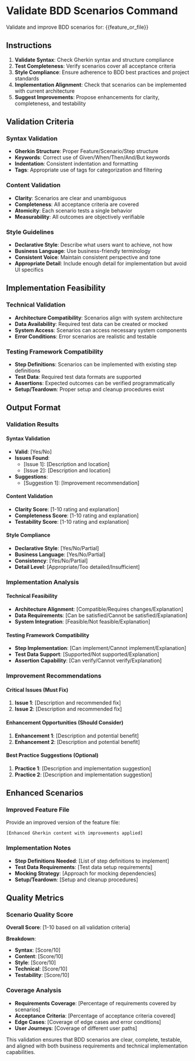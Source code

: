 # Validate BDD Scenarios Command

Validate and improve BDD scenarios for: {{feature_or_file}}

## Instructions

1. **Validate Syntax**: Check Gherkin syntax and structure compliance
2. **Test Completeness**: Verify scenarios cover all acceptance criteria
3. **Style Compliance**: Ensure adherence to BDD best practices and project standards
4. **Implementation Alignment**: Check that scenarios can be implemented with current architecture
5. **Suggest Improvements**: Propose enhancements for clarity, completeness, and testability

## Validation Criteria

### Syntax Validation
- **Gherkin Structure**: Proper Feature/Scenario/Step structure
- **Keywords**: Correct use of Given/When/Then/And/But keywords
- **Indentation**: Consistent indentation and formatting
- **Tags**: Appropriate use of tags for categorization and filtering

### Content Validation
- **Clarity**: Scenarios are clear and unambiguous
- **Completeness**: All acceptance criteria are covered
- **Atomicity**: Each scenario tests a single behavior
- **Measurability**: All outcomes are objectively verifiable

### Style Guidelines
- **Declarative Style**: Describe what users want to achieve, not how
- **Business Language**: Use business-friendly terminology
- **Consistent Voice**: Maintain consistent perspective and tone
- **Appropriate Detail**: Include enough detail for implementation but avoid UI specifics

## Implementation Feasibility

### Technical Validation
- **Architecture Compatibility**: Scenarios align with system architecture
- **Data Availability**: Required test data can be created or mocked
- **System Access**: Scenarios can access necessary system components
- **Error Conditions**: Error scenarios are realistic and testable

### Testing Framework Compatibility
- **Step Definitions**: Scenarios can be implemented with existing step definitions
- **Test Data**: Required test data formats are supported
- **Assertions**: Expected outcomes can be verified programmatically
- **Setup/Teardown**: Proper setup and cleanup procedures exist

## Output Format

### Validation Results

#### Syntax Validation
- **Valid**: [Yes/No]
- **Issues Found**:
  - [Issue 1]: [Description and location]
  - [Issue 2]: [Description and location]
- **Suggestions**:
  - [Suggestion 1]: [Improvement recommendation]

#### Content Validation
- **Clarity Score**: [1-10 rating and explanation]
- **Completeness Score**: [1-10 rating and explanation]
- **Testability Score**: [1-10 rating and explanation]

#### Style Compliance
- **Declarative Style**: [Yes/No/Partial]
- **Business Language**: [Yes/No/Partial]
- **Consistency**: [Yes/No/Partial]
- **Detail Level**: [Appropriate/Too detailed/Insufficient]

### Implementation Analysis

#### Technical Feasibility
- **Architecture Alignment**: [Compatible/Requires changes/Explanation]
- **Data Requirements**: [Can be satisfied/Cannot be satisfied/Explanation]
- **System Integration**: [Feasible/Not feasible/Explanation]

#### Testing Framework Compatibility
- **Step Implementation**: [Can implement/Cannot implement/Explanation]
- **Test Data Support**: [Supported/Not supported/Explanation]
- **Assertion Capability**: [Can verify/Cannot verify/Explanation]

### Improvement Recommendations

#### Critical Issues (Must Fix)
1. **Issue 1**: [Description and recommended fix]
2. **Issue 2**: [Description and recommended fix]

#### Enhancement Opportunities (Should Consider)
1. **Enhancement 1**: [Description and potential benefit]
2. **Enhancement 2**: [Description and potential benefit]

#### Best Practice Suggestions (Optional)
1. **Practice 1**: [Description and implementation suggestion]
2. **Practice 2**: [Description and implementation suggestion]

## Enhanced Scenarios

### Improved Feature File
Provide an improved version of the feature file:

```gherkin
[Enhanced Gherkin content with improvements applied]
```

### Implementation Notes
- **Step Definitions Needed**: [List of step definitions to implement]
- **Test Data Requirements**: [Test data setup requirements]
- **Mocking Strategy**: [Approach for mocking dependencies]
- **Setup/Teardown**: [Setup and cleanup procedures]

## Quality Metrics

### Scenario Quality Score
**Overall Score**: [1-10 based on all validation criteria]

**Breakdown**:
- **Syntax**: [Score/10]
- **Content**: [Score/10]
- **Style**: [Score/10]
- **Technical**: [Score/10]
- **Testability**: [Score/10]

### Coverage Analysis
- **Requirements Coverage**: [Percentage of requirements covered by scenarios]
- **Acceptance Criteria**: [Percentage of acceptance criteria covered]
- **Edge Cases**: [Coverage of edge cases and error conditions]
- **User Journeys**: [Coverage of different user paths]

This validation ensures that BDD scenarios are clear, complete, testable, and aligned with both business requirements and technical implementation capabilities.

